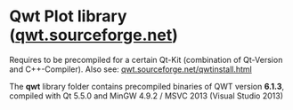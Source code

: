 # Qwt Plot library ([qwt.sourceforge.net](http://qwt.sourceforge.net))
Requires to be precompiled for a certain Qt-Kit (combination of Qt-Version and C++-Compiler).
	Also see: [qwt.sourceforge.net/qwtinstall.html](http://qwt.sourceforge.net/qwtinstall.html)

The **qwt** library folder contains precompiled binaries of QWT version **6.1.3**, compiled with Qt 5.5.0 and MinGW 4.9.2 / MSVC 2013 (Visual Studio 2013)
